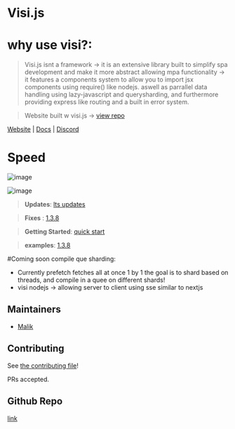 #  Visi.js


#  why use visi?:

> Visi.js isnt a framework -> it is an extensive library built to simplify spa development and make it more abstract allowing mpa functionality -> it features a components system to allow you to import jsx components using require() like nodejs. aswell as parrallel data handling using lazy-javascript and querysharding, and furthermore providing express like routing and a built in error system.

  

> Website built w visi.js -> [view repo](https://github.com/Postr-Inc/visi.js/tree/website)

[Website](https://postr-inc.github.io/visi.js/#/) | [Docs](https://postr-inc.gitbook.io/visi.js-docs/)
| [Discord](https://discord.gg/RGYQKENTRk)
  

# Speed
![image](https://user-images.githubusercontent.com/65188863/236719820-e1a08a74-d61f-444d-bfa2-40abfaaf0dd7.png)

![image](https://user-images.githubusercontent.com/65188863/236719769-ce97eaa7-9cc6-4b8b-bc65-7bdf02b3b101.png)



> **Updates**: [lts updates](https://postr-inc.gitbook.io/visi.js-docs/v1.3.8/updates)


> **Fixes** : [1.3.8](https://postr-inc.gitbook.io/visi.js-docs/v1.3.8/fixes)

> **Getting Started**:  [quick start](https://postr-inc.gitbook.io/visi.js-docs/quick-start)
 
 
> **examples**: [1.3.8](https://postr-inc.gitbook.io/visi.js-docs/examples)

#Coming soon
compile que sharding:
 - Currently prefetch fetches all at once 1 by 1 the goal is to shard based on threads, and compile in  a quee on different shards!
 - visi nodejs -> allowing server to client using sse  similar to nextjs
 
##  Maintainers

- [Malik](https://github.com/MalikWhitten67)

##  Contributing

See [the contributing file](contributing.md)!

  

PRs accepted.

  

##  Github Repo

  

[link](https://github.com/Postr-Inc/visi.js)
